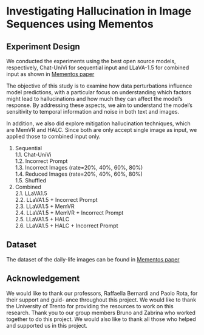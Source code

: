 # Investigating Hallucination in Image Sequences using Mementos

## Experiment Design
We conducted the experiments using the best open source models,
respectively, Chat-UniVi for sequential input and LLaVA-1.5 for combined input as shown in [Mementos paper](https://arxiv.org/abs/2401.10529) <br>

The objective of this study is to examine how data perturbations influence model predictions, with a particular focus on understanding which factors might lead to hallucinations and how much they can affect the model’s response. By addressing these aspects, we aim to understand the model’s sensitivity to temporal information and noise in both text and images. <br>

In addition, we also did explore mitigation hallucination techniques, which are MemVR and HALC. Since both are only accept single image as input, we applied those to combined input only. <br>

1. Sequential <br>
    1.1. Chat-UniVi <br>
    1.2. Incorrect Prompt <br>
    1.3. Incorrect Images (rate=20%, 40%, 60%, 80%) <br>
    1.4. Reduced Images (rate=20%, 40%, 60%, 80%) <br>
    1.5. Shuffled <br>
2. Combined <br>
    2.1. LLaVA1.5 <br>
    2.2. LLaVA1.5 + Incorrect Prompt <br>
    2.3. LLaVA1.5 + MemVR <br>
    2.4. LLaVA1.5 + MemVR + Incorrect Prompt <br>
    2.5. LLaVA1.5 + HALC <br>
    2.6. LLaVA1.5 + HALC + Incorrect Prompt <br>

## Dataset
The dataset of the daily-life images can be found in [Mementos paper](https://arxiv.org/abs/2401.10529) 

## Acknowledgement
We would like to thank our professors, Raffaella Bernardi and Paolo Rota, for their support and guid- ance throughout this project. We would like to thank the University of Trento for providing the resources to work on this research. Thank you to our group members Bruno and Zabrina who worked together to do this project. We would also like to thank all those who helped and supported us in this project.